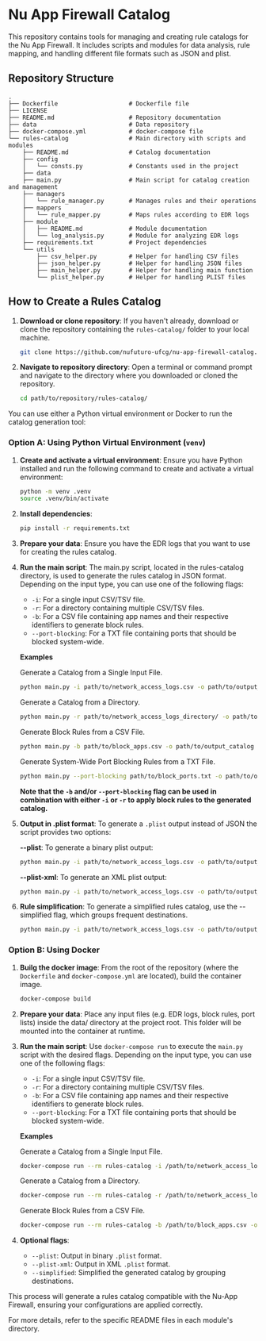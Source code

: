 # Nu App Firewall Catalog

This repository contains tools for managing and creating rule catalogs for the Nu App Firewall. It includes scripts and modules for data analysis, rule mapping, and handling different file formats such as JSON and plist.

## Repository Structure

```plaintext
.
├── Dockerfile                    # Dockerfile file
├── LICENSE
├── README.md                     # Repository documentation
├── data                          # Data repository
├── docker-compose.yml            # docker-compose file
└── rules-catalog                 # Main directory with scripts and modules
    ├── README.md                 # Catalog documentation
    ├── config
    │   └── consts.py             # Constants used in the project
    ├── data
    ├── main.py                   # Main script for catalog creation and management
    ├── managers
    │   └── rule_manager.py       # Manages rules and their operations
    ├── mappers
    │   └── rule_mapper.py        # Maps rules according to EDR logs
    ├── module
    │   ├── README.md             # Module documentation
    │   └── log_analysis.py       # Module for analyzing EDR logs
    ├── requirements.txt          # Project dependencies
    └── utils
        ├── csv_helper.py         # Helper for handling CSV files
        ├── json_helper.py        # Helper for handling JSON files
        ├── main_helper.py        # Helper for handling main function
        └── plist_helper.py       # Helper for handling PLIST files
```

## How to Create a Rules Catalog

1. **Download or clone repository**: If you haven't already, download or clone the repository containing the `rules-catalog/` folder to your local machine.

    ```bash
    git clone https://github.com/nufuturo-ufcg/nu-app-firewall-catalog.git
    ```

2. **Navigate to repository directory**: Open a terminal or command prompt and navigate to the directory where you downloaded or cloned the repository.

    ```bash
    cd path/to/repository/rules-catalog/
    ```

You can use either a Python virtual environment or Docker to run the catalog generation tool:

### Option A: Using Python Virtual Environment (`venv`)

1. **Create and activate a virtual environment**: Ensure you have Python installed and run the following command to create and activate a virtual environment:
    ```bash
    python -m venv .venv
    source .venv/bin/activate
    ```

2. **Install dependencies**: 

    ```bash
    pip install -r requirements.txt
    ```

4. **Prepare your data**: Ensure you have the EDR logs that you want to use for creating the rules catalog.

5. **Run the main script**: The main.py script, located in the rules-catalog directory, is used to generate the rules catalog in JSON format. Depending on the input type, you can use one of the following flags:

    - `-i`: For a single input CSV/TSV file.
    - `-r`: For a directory containing multiple CSV/TSV files.
    - `-b`: For a CSV file containing app names and their respective identifiers to generate block rules.
    - `--port-blocking`: For a TXT file containing ports that should be blocked system-wide.

        
    **Examples**

    Generate a Catalog from a Single Input File.
    ```bash
    python main.py -i path/to/network_access_logs.csv -o path/to/output_catalog
    ```

    Generate a Catalog from a Directory.
    ```bash
    python main.py -r path/to/network_access_logs_directory/ -o path/to/output_catalog
    ```

    Generate Block Rules from a CSV File.
    ```bash
    python main.py -b path/to/block_apps.csv -o path/to/output_catalog
    ```

    Generate System-Wide Port Blocking Rules from a TXT File.
    ```bash
    python main.py --port-blocking path/to/block_ports.txt -o path/to/output_catalog
    ```

    **Note that the `-b` and/or `--port-blocking` flag can be used in combination with either `-i` or `-r` to apply block rules to the generated catalog.**

6. **Output in .plist format**: To generate a `.plist` output instead of JSON the script provides two options:

    **--plist**: To generate a binary plist output:
    ```bash
    python main.py -i path/to/network_access_logs.csv -o path/to/output_catalog --plist
    ```

    **--plist-xml**: To generate an XML plist output:
    ```bash
    python main.py -i path/to/network_access_logs.csv -o path/to/output_catalog --plist-xml
    ```

7. **Rule simplification**: To generate a simplified rules catalog, use the --simplified flag, which groups frequent destinations.

    ```bash
    python main.py -i path/to/network_access_logs.csv -o path/to/output_catalog --simplified
    ```

### Option B: Using Docker

1. **Builg the docker image**: From the root of the repository (where the `Dockerfile` and `docker-compose.yml` are located), build the container image.

    ```bash
    docker-compose build
    ```

2. **Prepare your data**: Place any input files (e.g. EDR logs, block rules, port lists) inside the data/ directory at the project root. This folder will be mounted into the container at runtime.

3. **Run the main script**: Use `docker-compose run` to execute the `main.py` script with the desired flags. Depending on the input type, you can use one of the following flags:

    - `-i`: For a single input CSV/TSV file.
    - `-r`: For a directory containing multiple CSV/TSV files.
    - `-b`: For a CSV file containing app names and their respective identifiers to generate block rules.
    - `--port-blocking`: For a TXT file containing ports that should be blocked system-wide.

    **Examples**

    Generate a Catalog from a Single Input File.
    ```bash
    docker-compose run --rm rules-catalog -i /path/to/network_access_logs.csv -o /path/to/output_catalog
    ```

    Generate a Catalog from a Directory.
    ```bash
    docker-compose run --rm rules-catalog -r /path/to/network_access_logs_directory/ -o /path/to/output_catalog
    ```

    Generate Block Rules from a CSV File.
    ```bash
    docker-compose run --rm rules-catalog -b /path/to/block_apps.csv -o /path/to/output_catalog
    ```

4. **Optional flags**: 

    - `--plist`: Output in binary `.plist` format.
    - `--plist-xml`: Output in XML `.plist` format.
    - `--simplified`: Simplified the generated catalog by grouping destinations.

This process will generate a rules catalog compatible with the Nu-App Firewall, ensuring your configurations are applied correctly.

For more details, refer to the specific README files in each module's directory.